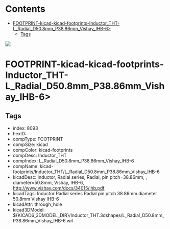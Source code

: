 



Contents
========

* [FOOTPRINT-kicad-kicad-footprints-Inductor_THT-L_Radial_D50.8mm_P38.86mm_Vishay_IHB-6>](#footprint-kicad-kicad-footprints-inductor_tht-l_radial_d508mm_p3886mm_vishay_ihb-6)
	* [Tags](#tags)
  
![][im]
# FOOTPRINT-kicad-kicad-footprints-Inductor_THT-L_Radial_D50.8mm_P38.86mm_Vishay_IHB-6>

## Tags

- index: 8093
- hexID: 
- oompType: FOOTPRINT
- oompSize: kicad
- oompColor: kicad-footprints
- oompDesc: Inductor_THT
- oompIndex: L_Radial_D50.8mm_P38.86mm_Vishay_IHB-6
- oompName: kicad-footprints/Inductor_THT/L_Radial_D50.8mm_P38.86mm_Vishay_IHB-6
- kicadDesc: Inductor, Radial series, Radial, pin pitch=38.86mm, , diameter=50.8mm, Vishay, IHB-6, http://www.vishay.com/docs/34015/ihb.pdf
- kicadTags: Inductor Radial series Radial pin pitch 38.86mm  diameter 50.8mm Vishay IHB-6
- kicadAttr: through_hole
- kicad3DModel: ${KICAD6_3DMODEL_DIR}/Inductor_THT.3dshapes/L_Radial_D50.8mm_P38.86mm_Vishay_IHB-6.wrl



[im]: image.png
